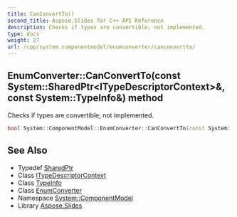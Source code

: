 ```yaml
---
title: CanConvertTo()
second_title: Aspose.Slides for C++ API Reference
description: Checks if types are convertible; not implemented.
type: docs
weight: 27
url: /cpp/system.componentmodel/enumconverter/canconvertto/
---
```

## EnumConverter::CanConvertTo(const System::SharedPtr\<ITypeDescriptorContext\>\&, const System::TypeInfo\&) method


Checks if types are convertible; not implemented.

```cpp
bool System::ComponentModel::EnumConverter::CanConvertTo(const System::SharedPtr<ITypeDescriptorContext> &context, const System::TypeInfo &destinationType)
```

## See Also

* Typedef [SharedPtr](../../system/sharedptr/)
* Class [ITypeDescriptorContext](../itypedescriptorcontext/)
* Class [TypeInfo](../../system/typeinfo/)
* Class [EnumConverter](./)
* Namespace [System::ComponentModel](../)
* Library [Aspose.Slides](../../)